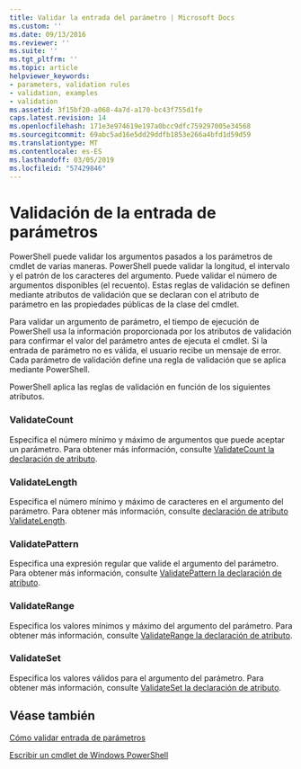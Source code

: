 ```yaml
---
title: Validar la entrada del parámetro | Microsoft Docs
ms.custom: ''
ms.date: 09/13/2016
ms.reviewer: ''
ms.suite: ''
ms.tgt_pltfrm: ''
ms.topic: article
helpviewer_keywords:
- parameters, validation rules
- validation, examples
- validation
ms.assetid: 3f15bf20-a068-4a7d-a170-bc43f755d1fe
caps.latest.revision: 14
ms.openlocfilehash: 171e3e974619e197a0bcc9dfc759297005e34568
ms.sourcegitcommit: 69abc5ad16e5dd29ddfb1853e266a4bfd1d59d59
ms.translationtype: MT
ms.contentlocale: es-ES
ms.lasthandoff: 03/05/2019
ms.locfileid: "57429846"
---
```

# <a name="validating-parameter-input"></a>Validación de la entrada de parámetros

PowerShell puede validar los argumentos pasados a los parámetros de cmdlet de varias maneras.
PowerShell puede validar la longitud, el intervalo y el patrón de los caracteres del argumento.
Puede validar el número de argumentos disponibles (el recuento).
Estas reglas de validación se definen mediante atributos de validación que se declaran con el atributo de parámetro en las propiedades públicas de la clase del cmdlet.

Para validar un argumento de parámetro, el tiempo de ejecución de PowerShell usa la información proporcionada por los atributos de validación para confirmar el valor del parámetro antes de ejecuta el cmdlet.
Si la entrada de parámetro no es válida, el usuario recibe un mensaje de error.
Cada parámetro de validación define una regla de validación que se aplica mediante PowerShell.

PowerShell aplica las reglas de validación en función de los siguientes atributos.

### <a name="validatecount"></a>ValidateCount

Especifica el número mínimo y máximo de argumentos que puede aceptar un parámetro.
Para obtener más información, consulte [ValidateCount la declaración de atributo](./validatecount-attribute-declaration.md).

### <a name="validatelength"></a>ValidateLength

Especifica el número mínimo y máximo de caracteres en el argumento del parámetro.
Para obtener más información, consulte [declaración de atributo ValidateLength](./validatelength-attribute-declaration.md).

### <a name="validatepattern"></a>ValidatePattern

Especifica una expresión regular que valide el argumento del parámetro.
Para obtener más información, consulte [ValidatePattern la declaración de atributo](./validatepattern-attribute-declaration.md).

### <a name="validaterange"></a>ValidateRange

Especifica los valores mínimos y máximo del argumento del parámetro.
Para obtener más información, consulte [ValidateRange la declaración de atributo](./validaterange-attribute-declaration.md).

### <a name="validateset"></a>ValidateSet

Especifica los valores válidos para el argumento del parámetro.
Para obtener más información, consulte [ValidateSet la declaración de atributo](./validateset-attribute-declaration.md).

## <a name="see-also"></a>Véase también

[Cómo validar entrada de parámetros](./how-to-validate-parameter-input.md)

[Escribir un cmdlet de Windows PowerShell](./writing-a-windows-powershell-cmdlet.md)
